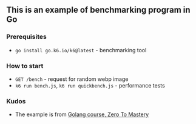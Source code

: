 ## This is an example of benchmarking program in Go

### Prerequisites

- `go install go.k6.io/k6@latest` - benchmarking tool

### How to start

- `GET /bench` - request for random webp image
- `k6 run bench.js`, `k6 run quickbench.js` - performance tests

### Kudos

- The example is from [Golang course, Zero To Mastery](https://academy.zerotomastery.io/courses/enrolled/1600953)
